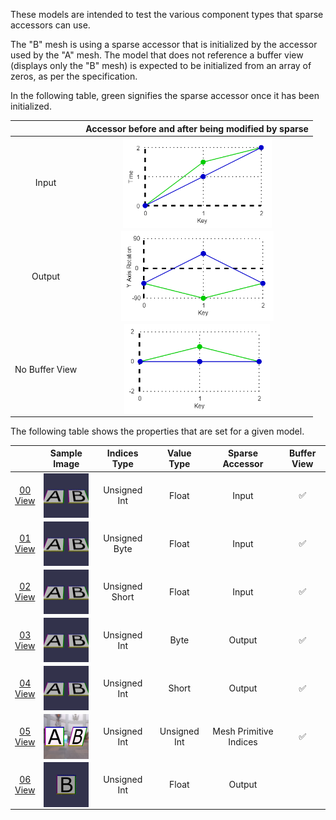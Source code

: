 These models are intended to test the various component types that sparse accessors can use.  

The "B" mesh is using a sparse accessor that is initialized by the accessor used by the "A" mesh.
The model that does not reference a buffer view (displays only the "B" mesh) is expected to be initialized from an array of zeros, as per the specification.  

In the following table, green signifies the sparse accessor once it has been initialized.  

|   | Accessor before and after being modified by sparse |
| :---: | :---: |
| Input | <img src="Figures/SparseAccessor_Input.png" height="144" align="middle"> |
| Output | <img src="Figures/SparseAccessor_Output-Rotation.png" height="144" align="middle"> |
| No Buffer View | <img src="Figures/SparseAccessor_NoBufferView.png" height="144" align="middle"> |  

The following table shows the properties that are set for a given model.  

|   | Sample Image | Indices Type | Value Type | Sparse Accessor | Buffer View |
| :---: | :---: | :---: | :---: | :---: | :---: |
| [00](Accessor_SparseType_00.gltf)<br>[View](https://bghgary.github.io/glTF-Assets-Viewer/?type=Positive&folder=26&model=0) | [<img src="Figures/Thumbnails/Accessor_SparseType_00.gif" align="middle">](Figures/SampleImages/Accessor_SparseType_00.gif) | Unsigned Int | Float | Input | :white_check_mark: |
| [01](Accessor_SparseType_01.gltf)<br>[View](https://bghgary.github.io/glTF-Assets-Viewer/?type=Positive&folder=26&model=1) | [<img src="Figures/Thumbnails/Accessor_SparseType_01.gif" align="middle">](Figures/SampleImages/Accessor_SparseType_01.gif) | Unsigned Byte | Float | Input | :white_check_mark: |
| [02](Accessor_SparseType_02.gltf)<br>[View](https://bghgary.github.io/glTF-Assets-Viewer/?type=Positive&folder=26&model=2) | [<img src="Figures/Thumbnails/Accessor_SparseType_02.gif" align="middle">](Figures/SampleImages/Accessor_SparseType_02.gif) | Unsigned Short | Float | Input | :white_check_mark: |
| [03](Accessor_SparseType_03.gltf)<br>[View](https://bghgary.github.io/glTF-Assets-Viewer/?type=Positive&folder=26&model=3) | [<img src="Figures/Thumbnails/Accessor_SparseType_03.gif" align="middle">](Figures/SampleImages/Accessor_SparseType_03.gif) | Unsigned Int | Byte | Output | :white_check_mark: |
| [04](Accessor_SparseType_04.gltf)<br>[View](https://bghgary.github.io/glTF-Assets-Viewer/?type=Positive&folder=26&model=4) | [<img src="Figures/Thumbnails/Accessor_SparseType_04.gif" align="middle">](Figures/SampleImages/Accessor_SparseType_04.gif) | Unsigned Int | Short | Output | :white_check_mark: |
| [05](Accessor_SparseType_05.gltf)<br>[View](https://bghgary.github.io/glTF-Assets-Viewer/?type=Positive&folder=26&model=5) | [<img src="Figures/Thumbnails/Accessor_SparseType_05.png" align="middle">](Figures/SampleImages/Accessor_SparseType_05.png) | Unsigned Int | Unsigned Int | Mesh Primitive Indices | :white_check_mark: |
| [06](Accessor_SparseType_06.gltf)<br>[View](https://bghgary.github.io/glTF-Assets-Viewer/?type=Positive&folder=26&model=6) | [<img src="Figures/Thumbnails/Accessor_SparseType_06.gif" align="middle">](Figures/SampleImages/Accessor_SparseType_06.gif) | Unsigned Int | Float | Output |  |
 
